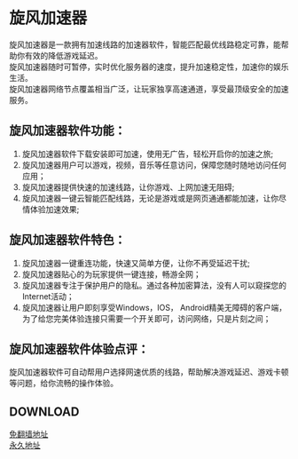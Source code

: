 # 旋风加速器

旋风加速器是一款拥有加速线路的加速器软件，智能匹配最优线路稳定可靠，能帮助你有效的降低游戏延迟。  
旋风加速器随时可暂停，实时优化服务器的速度，提升加速稳定性，加速你的娱乐生活。  
旋风加速器网络节点覆盖相当广泛，让玩家独享高速通道，享受最顶级安全的加速服务。

## 旋风加速器软件功能：
1. 旋风加速器软件下载安装即可加速，使用无广告，轻松开启你的加速之旅;
2. 旋风加速器用户可以游戏，视频，音乐等任意访问，保障您随时随地访问任何应用；
3. 旋风加速器提供快速的加速线路，让你游戏、上网加速无阻碍;
4. 旋风加速器一键云智能匹配线路，无论是游戏或是网页通通都能加速，让你尽情体验加速效果;
 

## 旋风加速器软件特色：
1. 旋风加速器一键重连功能，快速又简单方便，让你不再受延迟干扰;
2. 旋风加速器贴心的为玩家提供一键连接，畅游全网；
3. 旋风加速器专注于保护用户的隐私。通过各种加密算法，没有人可以窥探您的Internet活动；
4. 旋风加速器让用户即刻享受Windows，IOS， Android精美无障碍的客户端，为了给您完美体验连接只需要一个开关即可，访问网络，只是片刻之间；
 

## 旋风加速器软件体验点评：
旋风加速器软件可自动帮用户选择网速优质的线路，帮助解决游戏延迟、游戏卡顿等问题，给你流畅的操作体验。

## DOWNLOAD
[免翻墙地址](https://lightyearapp.live/?invite_code=JJq7YD6qo4B)  
[永久地址](https://lightyearvpn.com/?invite_code=JJq7YD6qo4B)

